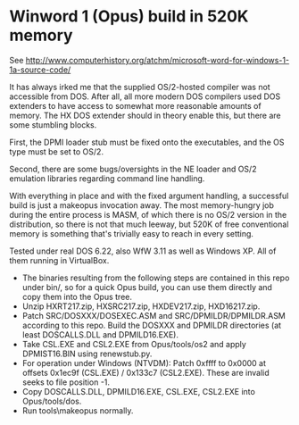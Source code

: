 # Winword 1 (Opus) build in 520K memory

See http://www.computerhistory.org/atchm/microsoft-word-for-windows-1-1a-source-code/

It has always irked me that the supplied OS/2-hosted compiler was not accessible from DOS. After all, all more modern DOS compilers used DOS extenders to have access to somewhat more reasonable amounts of memory. The HX DOS extender should in theory enable this, but there are some stumbling blocks.

First, the DPMI loader stub must be fixed onto the executables, and the OS type must be set to OS/2.

Second, there are some bugs/oversights in the NE loader and OS/2 emulation libraries regarding command line handling.

With everything in place and with the fixed argument handling, a successful build is just a makeopus invocation away. The most memory-hungry job during the entire process is MASM, of which there is no OS/2 version in the distribution, so there is not that much leeway, but 520K of free conventional memory is something that's trivially easy to reach in every setting.

Tested under real DOS 6.22, also WfW 3.11 as well as Windows XP. All of them running in VirtualBox.

- The binaries resulting from the following steps are contained in this repo under bin/, so for a quick Opus build, you can use them directly and copy them into the Opus tree.
- Unzip HXRT217.zip, HXSRC217.zip, HXDEV217.zip, HXD16217.zip.
- Patch SRC/DOSXXX/DOSEXEC.ASM and SRC/DPMILDR/DPMILDR.ASM according to this repo. Build the DOSXXX and DPMILDR directories (at least DOSCALLS.DLL and DPMILD16.EXE).
- Take CSL.EXE and CSL2.EXE from Opus/tools/os2 and apply DPMIST16.BIN using renewstub.py.
- For operation under Windows (NTVDM): Patch 0xffff to 0x0000 at offsets 0x1ec9f (CSL.EXE) / 0x133c7 (CSL2.EXE). These are invalid seeks to file position -1.
- Copy DOSCALLS.DLL, DPMILD16.EXE, CSL.EXE, CSL2.EXE into Opus/tools/dos.
- Run tools\makeopus normally.
